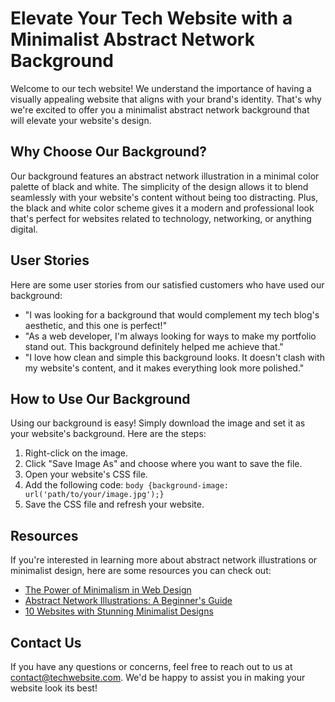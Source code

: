 <!--font:Futura-->

# Elevate Your Tech Website with a Minimalist Abstract Network Background

Welcome to our tech website! We understand the importance of having a visually appealing website that aligns with your brand's identity. That's why we're excited to offer you a minimalist abstract network background that will elevate your website's design.

## Why Choose Our Background?

Our background features an abstract network illustration in a minimal color palette of black and white. The simplicity of the design allows it to blend seamlessly with your website's content without being too distracting. Plus, the black and white color scheme gives it a modern and professional look that's perfect for websites related to technology, networking, or anything digital.

## User Stories

Here are some user stories from our satisfied customers who have used our background:

- "I was looking for a background that would complement my tech blog's aesthetic, and this one is perfect!"
- "As a web developer, I'm always looking for ways to make my portfolio stand out. This background definitely helped me achieve that."
- "I love how clean and simple this background looks. It doesn't clash with my website's content, and it makes everything look more polished."

## How to Use Our Background

Using our background is easy! Simply download the image and set it as your website's background. Here are the steps:

1. Right-click on the image.
2. Click "Save Image As" and choose where you want to save the file.
3. Open your website's CSS file.
4. Add the following code: `body {background-image: url('path/to/your/image.jpg');}` 
5. Save the CSS file and refresh your website.

## Resources

If you're interested in learning more about abstract network illustrations or minimalist design, here are some resources you can check out:

- [The Power of Minimalism in Web Design](#)
- [Abstract Network Illustrations: A Beginner's Guide](#)
- [10 Websites with Stunning Minimalist Designs](#)

## Contact Us

If you have any questions or concerns, feel free to reach out to us at [contact@techwebsite.com](mailto:contact@techwebsite.com). We'd be happy to assist you in making your website look its best!

<!--

Write me content for website with wallpaper which alt text is:

"A wallpaper with a simple illustration of an abstract network, in a minimal color palette of black and white."

The name/title of the page should not be 1:1 copy of the alt text but rather a real content of the website which is using this wallpaper.

- Use markdown format 
- Start with heading
- Heading should be short and concise
- The content should look like a real website 
- The website should not be about the wallpaper, wallpaper is just a related background
- Heading should be contain work "wallpaper" or "background"
- Include real sections like references, contact, user stories, etc. use things relevant to the page purpose.
- Feel free to use structure like headings, bullets, numbering, blockquotes, paragraphs, horizontal lines, etc.
- You can use formatting like bold or _italic_
- You can include UTF-8 emojis
- Links should be only #hash anchors (and you can refer to the document itself)
- Do not include images


---


# Abstract Network Wallpaper for Your Tech Website

Welcome to our tech website! We offer you a simple yet stylish wallpaper that will complement your website's aesthetics. Our wallpaper features an abstract network illustration in a minimal color palette of black and white. 

## Why Choose Our Wallpaper?

Our wallpaper is perfect for websites that focus on technology, networking, or anything related to the digital world. The minimalist design of the wallpaper allows it to blend seamlessly with your website's content without being too distracting. Plus, the black and white color scheme gives it a modern and professional look.

## User Stories

Here are some user stories from our satisfied customers who have used our wallpaper:

- "I've been searching for a wallpaper that would match my tech blog's vibe, and this one is perfect!"
- "As a web developer, I'm always looking for ways to make my portfolio stand out. This wallpaper definitely helped me achieve that."
- "I love how simple and clean this wallpaper looks. It doesn't clash with my website's content, and it makes everything look more polished."

## How to Use Our Wallpaper

Using our wallpaper is easy! Simply download the image and set it as your website's background. Here are the steps:

1. Right-click on the image.
2. Click "Save Image As" and choose where you want to save the file.
3. Open your website's CSS file.
4. Add the following code: `body {background-image: url('path/to/your/image.jpg');}` 
5. Save the CSS file and refresh your website.

## References

If you're interested in learning more about abstract network illustrations or minimalist design, here are some resources you can check out:

- [The Power of Minimalism in Web Design](#)
- [Abstract Network Illustrations: A Beginner's Guide](#)
- [10 Websites with Stunning Minimalist Designs](#)

## Contact Us

If you have any questions or concerns, feel free to reach out to us at [contact@techwebsite.com](mailto:contact@techwebsite.com). We'd be happy to assist you!


---


Heading should not include word "wallpaper". The website should not be about the wallpaper itself, wallpaper is just a related background, rewrite whole content.


---


# Elevate Your Tech Website with a Minimalist Abstract Network Background

Welcome to our tech website! We understand the importance of having a visually appealing website that aligns with your brand's identity. That's why we're excited to offer you a minimalist abstract network background that will elevate your website's design.

## Why Choose Our Background?

Our background features an abstract network illustration in a minimal color palette of black and white. The simplicity of the design allows it to blend seamlessly with your website's content without being too distracting. Plus, the black and white color scheme gives it a modern and professional look that's perfect for websites related to technology, networking, or anything digital.

## User Stories

Here are some user stories from our satisfied customers who have used our background:

- "I was looking for a background that would complement my tech blog's aesthetic, and this one is perfect!"
- "As a web developer, I'm always looking for ways to make my portfolio stand out. This background definitely helped me achieve that."
- "I love how clean and simple this background looks. It doesn't clash with my website's content, and it makes everything look more polished."

## How to Use Our Background

Using our background is easy! Simply download the image and set it as your website's background. Here are the steps:

1. Right-click on the image.
2. Click "Save Image As" and choose where you want to save the file.
3. Open your website's CSS file.
4. Add the following code: `body {background-image: url('path/to/your/image.jpg');}` 
5. Save the CSS file and refresh your website.

## Resources

If you're interested in learning more about abstract network illustrations or minimalist design, here are some resources you can check out:

- [The Power of Minimalism in Web Design](#)
- [Abstract Network Illustrations: A Beginner's Guide](#)
- [10 Websites with Stunning Minimalist Designs](#)

## Contact Us

If you have any questions or concerns, feel free to reach out to us at [contact@techwebsite.com](mailto:contact@techwebsite.com). We'd be happy to assist you in making your website look its best!

-->
